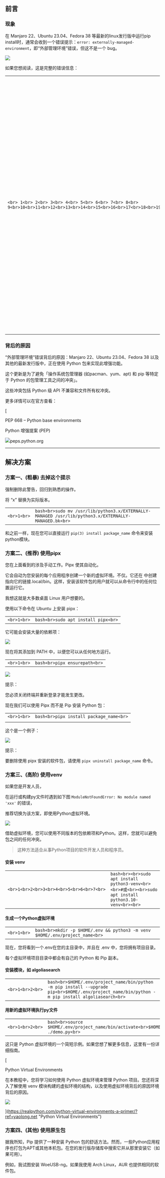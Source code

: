 ## 前言

### [](https://www.yaolong.net/article/pip-externally-managed-environment/#%E7%8E%B0%E8%B1%A1)现象

在 Manjaro 22、Ubuntu 23.04、Fedora 38 等最新的linux发行版中运行pip install时，通常会收到一个错误提示：`error: externally-managed-environment`，即“外部管理环境”错误，但这不是一个 bug。

![](https://www.yaolong.net/img/2023/pipx/pip3_error.png)

如果您想阅读，这是完整的错误信息：

|   |   |
|---|---|
|```<br> 1<br> 2<br> 3<br> 4<br> 5<br> 6<br> 7<br> 8<br> 9<br>10<br>11<br>12<br>13<br>14<br>15<br>16<br>17<br>18<br>19<br>```|```bash<br>$ sudo pip3 install please-cli<br>error: externally-managed-environment<br><br>× This environment is externally managed<br>╰─> To install Python packages system-wide, try 'pacman -S<br>    python-xyz', where xyz is the package you are trying to<br>    install.<br>    <br>    If you wish to install a non-Arch-packaged Python package,<br>    create a virtual environment using 'python -m venv path/to/venv'.<br>    Then use path/to/venv/bin/python and path/to/venv/bin/pip.<br>    <br>    If you wish to install a non-Arch packaged Python application,<br>    it may be easiest to use 'pipx install xyz', which will manage a<br>    virtual environment for you. Make sure you have python-pipx<br>    installed via pacman.<br><br>note: If you believe this is a mistake, please contact your Python installation or OS distribution provider. You can override this, at the risk of breaking your Python installation or OS, by passing --break-system-packages.<br>hint: See PEP 668 for the detailed specification.<br>```|

### [](https://www.yaolong.net/article/pip-externally-managed-environment/#%E8%83%8C%E5%90%8E%E7%9A%84%E5%8E%9F%E5%9B%A0)背后的原因

“外部管理环境”错误背后的原因：Manjaro 22、Ubuntu 23.04、Fedora 38 以及其他的最新发行版中，正在使用 Python 包来实现此增强功能。

这个更新是为了避免「操作系统包管理器 (如pacman、yum、apt) 和 pip 等特定于 Python 的包管理工具之间的冲突」。

这些冲突包括 Python 级 API 不兼容和文件所有权冲突。

  

更多详情可以在官方查看：

[

PEP 668 – Python base environments

Python 增强提案 (PEP)

![](https://www.yaolong.net/site/py.png)peps.python.org


  
---

## [](https://www.yaolong.net/article/pip-externally-managed-environment/#%E8%A7%A3%E5%86%B3%E6%96%B9%E6%A1%88)解决方案

### [](https://www.yaolong.net/article/pip-externally-managed-environment/#%E6%96%B9%E6%A1%88%E4%B8%80%E7%B2%97%E6%9A%B4-%E5%8E%BB%E6%8E%89%E8%BF%99%E4%B8%AA%E6%8F%90%E7%A4%BA)方案一、(粗暴) 去掉这个提示

强制删除此警告，回归到熟悉的操作。

将 “x” 替换为实际版本。

|   |   |
|---|---|
|```<br>1<br>```|```bash<br>sudo mv /usr/lib/python3.x/EXTERNALLY-MANAGED /usr/lib/python3.x/EXTERNALLY-MANAGED.bk<br>```|

  

和之前一样，现在您可以直接运行 `pip(3) install package_name` 命令来安装python模块。

  

### [](https://www.yaolong.net/article/pip-externally-managed-environment/#%E6%96%B9%E6%A1%88%E4%BA%8C%E6%8E%A8%E8%8D%90-%E4%BD%BF%E7%94%A8pipx)方案二、(推荐) 使用pipx

您在上面看到的涉及手动工作。Pipx 使其自动化。

它会自动为您安装的每个应用程序创建一个新的虚拟环境。不仅。它还在 中创建指向它的链接.local/bin。这样，安装该软件包的用户就可以从命令行中的任何位置运行它。

我想这就是大多数桌面 Linux 用户想要的。

使用以下命令在 Ubuntu 上安装 pipx：

|   |   |
|---|---|
|```<br>1<br>```|```bash<br>sudo apt install pipx<br>```|

它可能会安装大量的依赖项：

![](https://www.yaolong.net/img/2023/pipx/install-pipx.png)

现在将其添加到 PATH 中，以便您可以从任何地方运行。

|   |   |
|---|---|
|```<br>1<br>```|```bash<br>pipx ensurepath<br>```|

![](https://www.yaolong.net/img/2023/pipx/pipx-ensurepath.png)

提示：

您必须关闭终端并重新登录才能发生更改。

现在我们可以使用 Pipx 而不是 Pip 安装 Python 包：

|  |  |
| ---- | ---- |
| ```<br>1<br>``` | ```bash<br>pipx install package_name<br>``` |
|  |  |

这个是一个例子：

![](https://www.yaolong.net/img/2023/pipx/pipx-install-example.png)

提示：

要删除使用 pipx 安装的软件包，请使用 `pipx uninstall package_name` 命令。

  

### [](https://www.yaolong.net/article/pip-externally-managed-environment/#%E6%96%B9%E6%A1%88%E4%B8%89%E9%AB%98%E9%98%B6-%E4%BD%BF%E7%94%A8venv)方案三、(高阶) 使用venv

如果您是开发人员，

在运行或构建py文件时遇到如下图 `ModuleNotFoundError: No module named 'xxx'` 的错误，

推荐切换为该方案，即使用Python虚拟环境。

![](https://www.yaolong.net/img/2023/pipx/py_error.png)

借助虚拟环境，您可以使用不同版本的包依赖项和Python。这样，您就可以避免包之间的任何冲突。

> 这种方法适合从事Python项目的软件开发人员和程序员。

#### [](https://www.yaolong.net/article/pip-externally-managed-environment/#%E5%AE%89%E8%A3%85-venv)安装 venv

|   |   |
|---|---|
|```<br>1<br>2<br>3<br>4<br>5<br>6<br>7<br>```|```bash<br><br>sudo apt install python3-venv<br><br>#或<br><br>sudo apt install python3.10-venv<br><br>```|

#### [](https://www.yaolong.net/article/pip-externally-managed-environment/#%E7%94%9F%E6%88%90%E4%B8%80%E4%B8%AApython%E8%99%9A%E6%8B%9F%E7%8E%AF%E5%A2%83)生成一个Python虚拟环境

|   |   |
|---|---|
|```<br>1<br>```|```bash<br>mkdir -p $HOME/.env && python3 -m venv $HOME/.env/project_name<br>```|

现在，您将看到一个.env在您的主目录中，并且在 .env 中，您将拥有项目目录。

每个虚拟环境项目目录中都会有自己的 Python 和 Pip 副本。

#### [](https://www.yaolong.net/article/pip-externally-managed-environment/#%E5%AE%89%E8%A3%85%E6%A8%A1%E5%9D%97%E5%A6%82-algoliasearch)安装模块，如 algoliasearch

|   |   |
|---|---|
|```<br>1<br>2<br>```|```bash<br>$HOME/.env/project_name/bin/python -m pip install --upgrade pip<br>$HOME/.env/project_name/bin/python -m pip install algoliasearch<br>```|

#### [](https://www.yaolong.net/article/pip-externally-managed-environment/#%E7%94%A8%E6%96%B0%E7%9A%84%E8%99%9A%E6%8B%9F%E7%8E%AF%E5%A2%83%E6%89%A7%E8%A1%8Cpy%E6%96%87%E4%BB%B6)用新的虚拟环境执行py文件

|   |   |
|---|---|
|```<br>1<br>2<br>```|```bash<br>source $HOME/.env/project_name/bin/activate<br>$HOME/.env/project_name/bin/python ./demo.py<br>```|

  

这只是 Python 虚拟环境的一个简短示例。如果您想了解更多信息，这里有一份详细指南。

[

Python Virtual Environments

在本教程中，您将学习如何使用 Python 虚拟环境来管理 Python 项目。您还将深入了解使用 venv 模块构建的虚拟环境的结构，以及使用虚拟环境背后的原因环境背后的原因。



![](https://www.yaolong.net/site/realpython.jpg)

](https://realpython.com/python-virtual-environments-a-primer/?ref=yaolong.net "Python Virtual Environments")  

### [](https://www.yaolong.net/article/pip-externally-managed-environment/#%E6%96%B9%E6%A1%88%E5%9B%9B%E5%85%B6%E4%BB%96-%E4%BD%BF%E7%94%A8%E5%8E%9F%E7%94%9F%E5%8C%85)方案四、(其他) 使用原生包

据我所知，Pip 提供了一种安装 Python 包的舒适方法。然而，一些Python应用程序也打包为APT或其他本机包。在您的发行版存储库中搜索它并从那里安装它（如果可用）。

例如，我试图安装 WoeUSB-ng。如果我使用 Arch Linux，AUR 也提供相同的软件包。

  

